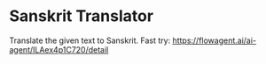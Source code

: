 # Sanskrit Translator
Translate the given text to Sanskrit.
Fast try: https://flowagent.ai/ai-agent/ILAex4p1C720/detail
